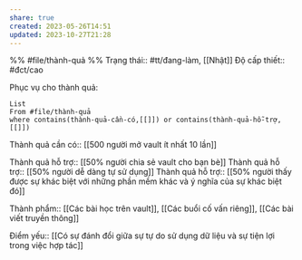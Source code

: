 ```yaml
---
share: true
created: 2023-05-26T14:51
updated: 2023-10-27T21:28
---
```

%%
#file/thành-quả
%%
Trạng thái:: #tt/đang-làm, [[Nhật]]
Độ cấp thiết:: #đct/cao

Phục vụ cho thành quả:
```dataview
List 
From #file/thành-quả 
where contains(thành-quả-cần-có,[[]]) or contains(thành-quả-hỗ-trợ,[[]]) 
```
Thành quả cần có:: [[500 người mở vault ít nhất 10 lần]]

Thành quả hỗ trợ:: [[50% người chia sẻ vault cho bạn bè]]
Thành quả hỗ trợ:: [[50% người dễ dàng tự sử dụng]]
Thành quả hỗ trợ:: [[50% người thấy được sự khác biệt với những phần mềm khác và ý nghĩa của sự khác biệt đó]]

Thành phẩm:: [[Các bài học trên vault]], [[Các buổi cố vấn riêng]], [[Các bài viết truyền thông]]

Điểm yếu:: [[Có sự đánh đổi giữa sự tự do sử dụng dữ liệu và sự tiện lợi trong việc hợp tác]]
